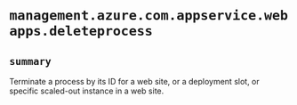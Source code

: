 # `management.azure.com.appservice.webapps.deleteprocess`

## `summary`
Terminate a process by its ID for a web site, or a deployment slot, or specific scaled-out instance in a web site.


